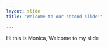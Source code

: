```yaml
---
layout: slide
title: "Welcome to our second slide!"

---
```

Hi this is Monica, Welcome to my slide
